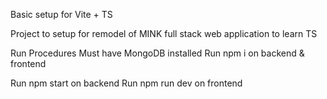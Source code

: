 Basic setup for Vite + TS

Project to setup for remodel of MINK full stack web application to learn TS

Run Procedures
Must have MongoDB installed
Run npm i on backend & frontend

Run npm start on backend
Run npm run dev on frontend
